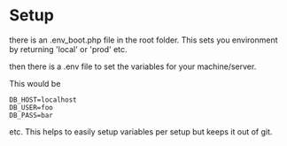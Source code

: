 # Setup

there is an .env_boot.php file in the root folder. This sets you environment by returning
'local' or 'prod' etc.

then there is a .env file to set the variables for your machine/server.

This would be

~~~
DB_HOST=localhost
DB_USER=foo
DB_PASS=bar
~~~

etc. This helps to easily setup variables per setup but keeps it out of git.
